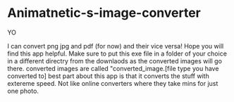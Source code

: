 # Animatnetic-s-image-converter

YO 

I can convert png jpg and pdf (for now) and their vice versa! Hope you will find this app helpful.
Make sure to put this exe file in a folder of your choice in a different directry from the downlaods as the converted images will go there. converted images 
are called "converted_image.[file type you have converted to]
best part about this app is that it converts the stuff with extereme speed. Not like online converters where they take mins for just one photo. 
